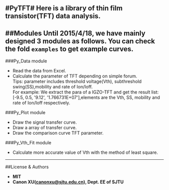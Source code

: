 #PyTFT#
**Here is a library of thin film transistor(TFT) data analysis.**
 --------------
##Modules
Until 2015/4/18, we have mainly designed 3 modules as follows. You can check the fold `examples` to get example curves.
 ---------------------------------------------

###Py_Data module
- Read the data from Excel.
- Calculate the parameter of TFT depending on simple forum.
<br/>Tips: parameter includes threshold voltage(Vth), subthreshold swing(SS),mobility and rate of Ion/Ioff.
<br/>For example: We extract the para of a IGZO-TFT and get the result list: [-9.5, 0.5, '9.12', '1.766731E+07'],elements are the Vth, SS, mobility and rate of Ion/Ioff respectively. 


###Py_Plot module
- Draw the signal transfer curve.
- Draw a array of transfer curve.
- Draw the comparison curve TFT parameter.

###Py_Vth_Fit module
- Calculate more accurate value of Vth with the method of least square.
 -----------------------------------------------

##License & Authors
- **MIT**
- **Canon XU(canonxu@sjtu.edu.cn),  Dept. EE of SJTU**
